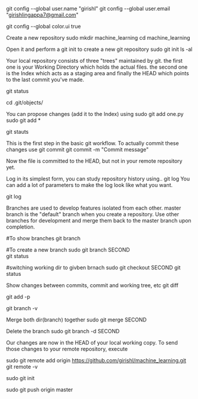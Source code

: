 git config --global user.name "girishl"
git config --global user.email "girishlingappa7@gmail.com"

git config --global color.ui true


Create a new repository
sudo mkdir machine_learning
cd machine_learning

Open it and perform a 
 git init to create a new git repository
sudo git init
ls -al

Your local repository consists of three "trees" maintained by git. the first one is your Working Directory which holds the actual files. the second one is the Index which acts as a staging area and finally the HEAD which points to the last commit you've made.

git status

cd .git/objects/

You can propose changes (add it to the Index) using
sudo git add one.py
sudo git add *

git stauts

This is the first step in the basic git workflow. To actually commit these changes use
git commit
git commit -m "Commit message"

Now the file is committed to the HEAD, but not in your remote repository yet. 

Log in its simplest form, you can study repository history using.. git log
You can add a lot of parameters to make the log look like what you want.  

git log


Branches are used to develop features isolated from each other. master branch is the "default" branch when you create a repository. Use other branches for development and merge them back to the master branch upon completion. 

#To show branches
git branch

#To create a new branch
sudo git branch SECOND	
git status


#switching working dir to givben brnach
sudo git checkout SECOND
git status





Show changes between commits, commit and working tree, etc
git diff


git add -p

git branch -v


Merge both dir(branch) together
sudo git merge SECOND


Delete the branch
sudo git branch -d SECOND

Our changes are now in the HEAD of your local working copy. To send those changes to your remote repository, execute 

sudo git remote add origin  https://github.com/girishl/machine_learning.git
git remote -v

sudo git init

sudo git push origin master













